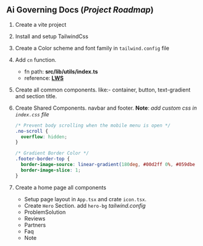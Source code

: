## Ai Governing Docs (**_Project Roadmap_**)

1. Create a vite project
2. Install and setup TailwindCss
3. Create a Color scheme and font family in `tailwind.config` file
4. Add `cn` function.
   - fn path: **src/lib/utils/index.ts**
   - reference: [**LWS**](https://youtu.be/y7DrXkGj7AU)
5. Create all common components. like:- container, button, text-gradient and section title.
6. Create Shared Components. navbar and footer.
   **Note**: _add custom css in `index.css` file_

   ```css
   /* Prevent body scrolling when the mobile menu is open */
   .no-scroll {
     overflow: hidden;
   }

   /* Gradient Border Color */
   .footer-border-top {
     border-image-source: linear-gradient(180deg, #00d2ff 0%, #059dbe 100%);
     border-image-slice: 1;
   }
   ```

7. Create a home page all components
   - Setup page layout in `App.tsx` and crate `icon.tsx`.
   - Create `Hero` Section. add `hero-bg` _tailwind.config_
   - ProblemSolution
   - Reviews
   - Partners
   - Faq
   - Note
